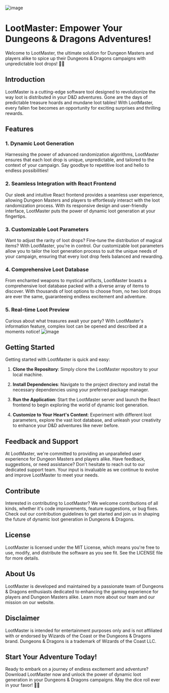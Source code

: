 ![image](https://github.com/Rookzilla/loot-master/assets/25509648/e487ac33-dab6-4250-9b77-bc966a68e6a5)

# LootMaster: Empower Your Dungeons & Dragons Adventures!

Welcome to LootMaster, the ultimate solution for Dungeon Masters and players alike to spice up their Dungeons & Dragons campaigns with unpredictable loot drops! 🎲✨

## Introduction

LootMaster is a cutting-edge software tool designed to revolutionize the way loot is distributed in your D&D adventures. Gone are the days of predictable treasure hoards and mundane loot tables! With LootMaster, every fallen foe becomes an opportunity for exciting surprises and thrilling rewards.

## Features

### 1. Dynamic Loot Generation

Harnessing the power of advanced randomization algorithms, LootMaster ensures that each loot drop is unique, unpredictable, and tailored to the context of your campaign. Say goodbye to repetitive loot and hello to endless possibilities!

### 2. Seamless Integration with React Frontend

Our sleek and intuitive React frontend provides a seamless user experience, allowing Dungeon Masters and players to effortlessly interact with the loot randomization process. With its responsive design and user-friendly interface, LootMaster puts the power of dynamic loot generation at your fingertips.

### 3. Customizable Loot Parameters

Want to adjust the rarity of loot drops? Fine-tune the distribution of magical items? With LootMaster, you're in control. Our customizable loot parameters allow you to tailor the loot generation process to suit the unique needs of your campaign, ensuring that every loot drop feels balanced and rewarding.

### 4. Comprehensive Loot Database

From enchanted weapons to mystical artifacts, LootMaster boasts a comprehensive loot database packed with a diverse array of items to discover. With thousands of loot options to choose from, no two loot drops are ever the same, guaranteeing endless excitement and adventure.

### 5. Real-time Loot Preview

Curious about what treasures await your party? With LootMaster's information feature, complex loot can be opened and described at a moments notice!
![image](https://github.com/Rookzilla/loot-master/assets/25509648/9fbe22b7-a69d-43b8-91dc-0e727c4ba13a)


## Getting Started

Getting started with LootMaster is quick and easy:

1. **Clone the Repository**: Simply clone the LootMaster repository to your local machine.

2. **Install Dependencies**: Navigate to the project directory and install the necessary dependencies using your preferred package manager.

3. **Run the Application**: Start the LootMaster server and launch the React frontend to begin exploring the world of dynamic loot generation.

4. **Customize to Your Heart's Content**: Experiment with different loot parameters, explore the vast loot database, and unleash your creativity to enhance your D&D adventures like never before.

## Feedback and Support

At LootMaster, we're committed to providing an unparalleled user experience for Dungeon Masters and players alike. Have feedback, suggestions, or need assistance? Don't hesitate to reach out to our dedicated support team. Your input is invaluable as we continue to evolve and improve LootMaster to meet your needs.

## Contribute

Interested in contributing to LootMaster? We welcome contributions of all kinds, whether it's code improvements, feature suggestions, or bug fixes. Check out our contribution guidelines to get started and join us in shaping the future of dynamic loot generation in Dungeons & Dragons.

## License

LootMaster is licensed under the MIT License, which means you're free to use, modify, and distribute the software as you see fit. See the LICENSE file for more details.

## About Us

LootMaster is developed and maintained by a passionate team of Dungeons & Dragons enthusiasts dedicated to enhancing the gaming experience for players and Dungeon Masters alike. Learn more about our team and our mission on our website.

## Disclaimer

LootMaster is intended for entertainment purposes only and is not affiliated with or endorsed by Wizards of the Coast or the Dungeons & Dragons brand. Dungeons & Dragons is a trademark of Wizards of the Coast LLC.

## Start Your Adventure Today!

Ready to embark on a journey of endless excitement and adventure? Download LootMaster now and unlock the power of dynamic loot generation in your Dungeons & Dragons campaigns. May the dice roll ever in your favor! 🎲✨
